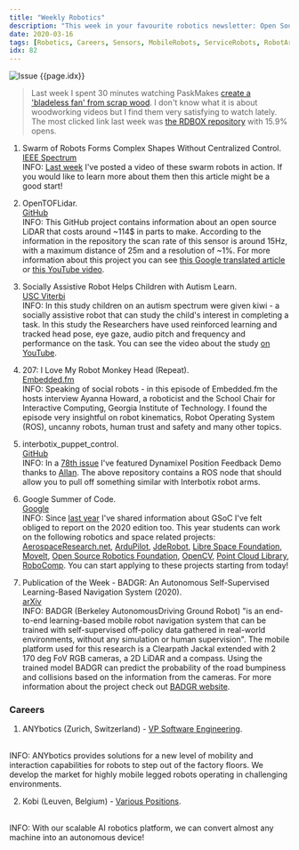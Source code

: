 ```yaml
---
title: "Weekly Robotics"
description: "This week in your favourite robotics newsletter: Open Source LiDAR, Assistive Robots, Robotics in Google Summer of Code and an interesting navigation system."
date: 2020-03-16
tags: [Robotics, Careers, Sensors, MobileRobots, ServiceRobots, RobotArms, OpenSource, AI, LeggedRobots]
idx: 82
---
```

![Issue {{page.idx}}](/img/headers/{{page.idx}}.jpg "Issue {{page.idx}}")

> Last week I spent 30 minutes watching PaskMakes [create a 'bladeless fan' from scrap wood](https://youtu.be/a19OpQfwB2w). I don't know what it is about woodworking videos but I find them very satisfying to watch lately. The most clicked link last week was [the RDBOX repository](https://github.com/rdbox-intec/rdbox) with 15.9% opens.

1) Swarm of Robots Forms Complex Shapes Without Centralized Control.
<br>[IEEE Spectrum](https://spectrum.ieee.org/automaton/robotics/robotics-hardware/swarm-of-robots-forms-complex-shapes-without-centralized-control)<br>
INFO: [Last week](https://weeklyrobotics.com/weekly-robotics-81) I've posted a video of these swarm robots in action. If you would like to learn more about them then this article might be a good start!

2) OpenTOFLidar.
<br>[GitHub](https://github.com/iliasam/OpenTOFLidar)<br>
INFO: This GitHub project contains information about an open source LiDAR that costs around ~114$ in parts to make. According to the information in the repository the scan rate of this sensor is around 15Hz, with a maximum distance of 25m and a resolution of ~1%. For more information about this project you can see [this Google translated article](https://translate.google.com/translate?hl=en&sl=auto&tl=en&u=https%3A%2F%2Fhabr.com%2Fru%2Fpost%2F485574%2F) or [this YouTube video](https://youtu.be/lTPH_Xa9yCk).

3) Socially Assistive Robot Helps Children with Autism Learn.
<br>[USC Viterbi](https://viterbischool.usc.edu/news/2020/02/socially-assistive-robot-helps-children-with-autism-learn/)<br>
INFO: In this study children on an autism spectrum were given kiwi - a socially assistive robot that can study the child's interest in completing a task. In this study the Researchers have used reinforced learning and tracked head pose, eye gaze, audio pitch and frequency and performance on the task. You can see the video about the study [on YouTube](https://youtu.be/NbTDF3_djI8).

4) 207: I Love My Robot Monkey Head (Repeat).
<br>[Embedded.fm](https://embedded.fm/episodes/207-repeat)<br>
INFO: Speaking of social robots - in this episode of Embedded.fm the hosts interview Ayanna Howard, a roboticist and the School Chair for Interactive Computing, Georgia Institute of Technology. I found the episode very insightful on robot kinematics, Robot Operating System (ROS), uncanny robots, human trust and safety and many other topics.

5) interbotix_puppet_control.
<br>[GitHub](https://github.com/Interbotix/interbotix_ros_arms/tree/melodic/interbotix_examples/interbotix_puppet_control)<br>
INFO: In a [78th issue](https://weeklyrobotics.com/weekly-robotics-78) I've featured Dynamixel Position Feedback Demo thanks to [Allan](https://www.linkedin.com/in/allanscherger). The above repository contains a ROS node that should allow you to pull off something similar with Interbotix robot arms.

6) Google Summer of Code.
<br>[Google](https://summerofcode.withgoogle.com/)<br>
INFO: Since [last year](https://weeklyrobotics.com/weekly-robotics-29) I've shared information about GSoC I've felt obliged to report on the 2020 edition too. This year students can work on the following robotics and space related projects: [AerospaceResearch.net](https://summerofcode.withgoogle.com/organizations/6300120661884928/), [ArduPilot](https://summerofcode.withgoogle.com/organizations/4607654271385600/), [JdeRobot](https://summerofcode.withgoogle.com/organizations/6616330649731072/), [Libre Space Foundation](https://summerofcode.withgoogle.com/organizations/5377945884950528/), [MoveIt](https://summerofcode.withgoogle.com/organizations/5848470994288640/), [Open Source Robotics Foundation](https://summerofcode.withgoogle.com/organizations/5575274130833408/), [OpenCV](https://summerofcode.withgoogle.com/organizations/5987281518723072/), [Point Cloud Library](https://summerofcode.withgoogle.com/organizations/5248497919459328/), [RoboComp](https://summerofcode.withgoogle.com/organizations/5085770198548480/). You can start applying to these projects starting from today!

7) Publication of the Week - BADGR: An Autonomous Self-Supervised Learning-Based Navigation System (2020).
<br>[arXiv](https://arxiv.org/abs/2002.05700)<br>
INFO: BADGR (Berkeley  AutonomousDriving  Ground  Robot) "is an end-to-end learning-based mobile robot navigation system that can be trained with self-supervised off-policy data gathered in real-world environments, without any simulation or human supervision". The mobile platform used for this research is a Clearpath Jackal extended with 2 170 deg FoV RGB cameras, a 2D LiDAR and a compass. Using the trained model BADGR can predict the probability of the road bumpiness and collisions based on the information from the cameras. For more information about the project check out [BADGR website](https://sites.google.com/view/badgr).

### Careers

1) ANYbotics (Zurich, Switzerland) - [VP Software Engineering](https://jobs.lever.co/anybotics/839feaef-9c30-4f0e-addd-4a70b0751d36).
<br>
INFO: ANYbotics provides solutions for a new level of mobility and interaction capabilities for robots to step out of the factory floors. We develop the market for highly mobile legged robots operating in challenging environments.

2) Kobi (Leuven, Belgium) - [Various Positions](https://thekobi.com/careers/).
<br>
INFO: With our scalable AI robotics platform, we can convert almost any machine into an autonomous device!
